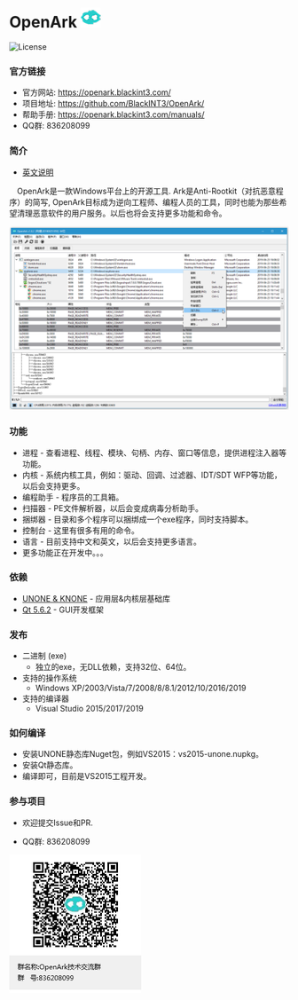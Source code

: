 # OpenArk ![image](resources/logo.png)

![License](https://img.shields.io/badge/License-LGPL-green.svg)

### 官方链接
* 官方网站: https://openark.blackint3.com/
* 项目地址: https://github.com/BlackINT3/OpenArk/
* 帮助手册: https://openark.blackint3.com/manuals/
* QQ群: 836208099

### 简介
* [英文说明](https://github.com/BlackINT3/OpenArk/blob/master/README.md)

&ensp;&ensp;OpenArk是一款Windows平台上的开源工具. Ark是Anti-Rootkit（对抗恶意程序）的简写, OpenArk目标成为逆向工程师、编程人员的工具，同时也能为那些希望清理恶意软件的用户服务。以后也将会支持更多功能和命令。

![image](resources/snapshot-zh-v102.png)

### 功能
* 进程 - 查看进程、线程、模块、句柄、内存、窗口等信息，提供进程注入器等功能。
* 内核 - 系统内核工具，例如：驱动、回调、过滤器、IDT/SDT WFP等功能，以后会支持更多。
* 编程助手 - 程序员的工具箱。
* 扫描器 - PE文件解析器，以后会变成病毒分析助手。
* 捆绑器 - 目录和多个程序可以捆绑成一个exe程序，同时支持脚本。
* 控制台 - 这里有很多有用的命令。
* 语言 - 目前支持中文和英文，以后会支持更多语言。
* 更多功能正在开发中。。。

### 依赖
* [UNONE & KNONE](https://github.com/BlackINT3/none) - 应用层&内核层基础库
* [Qt 5.6.2](https://download.qt.io/official_releases/qt/5.6/5.6.2/)  - GUI开发框架

### 发布
* 二进制 (exe)
  * 独立的exe，无DLL依赖，支持32位、64位。
* 支持的操作系统
  * Windows XP/2003/Vista/7/2008/8/8.1/2012/10/2016/2019
* 支持的编译器
  * Visual Studio 2015/2017/2019

### 如何编译
* 安装UNONE静态库Nuget包，例如VS2015：vs2015-unone.nupkg。
* 安装Qt静态库。
* 编译即可，目前是VS2015工程开发。

### 参与项目
  * 欢迎提交Issue和PR.

  * QQ群: 836208099

  ![](doc/resources/qq-qun.png)